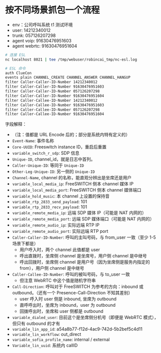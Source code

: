 # 按不同场景抓包一个流程

- env：公司呼叫系统 t1 测试环境
- user: 14212340012
- trunk: 057126207298
- agent voip: 91630476951603
- agent webrtc: 91630476951604

```sh
# 连接 ESL
nc localhost 8021 | tee /tmp/webuser/robincai_tmp/nc-esl.log

# ESL 命令
auth ClueCon
events plain CHANNEL_CREATE CHANNEL_ANSWER CHANNEL_HANGUP
filter Caller-Caller-ID-Number 14212340012
filter Caller-Caller-ID-Number 91630476951603
filter Caller-Caller-ID-Number 057126207298
filter Caller-Caller-ID-Number 91630476951604
filter Caller-Callee-ID-Number 14212340012
filter Caller-Callee-ID-Number 91630476951603
filter Caller-Callee-ID-Number 057126207298
filter Caller-Callee-ID-Number 91630476951604
```

字段解释：

- （注：值都是 URL Encode 后的；部分是系统内特有定义的）
- `Event-Name`: 事件名称
- `Core-UUID`: Freeswitch instance ID，重启后重置
- `variable_switch_r_sdp`: SDP 信息
- `Unique-ID`, channel_id，就是日志中首列。
- `Caller-Unique-ID`: 等同于 `Unique-ID`
- `Other-Leg-Unique-ID`: 另一侧的 `Unique-ID`
- `Channel-Name`, channel 的名称，能直观分辨出是坐席还是用户
- `variable_local_media_ip`: FreeSWITCH 侧本 channel 媒体 IP
- `variable_local_media_port`: FreeSWITCH 侧本 channel 媒体端口
- `variable_hold_music`: 本 channel 上设置的保持音
- `variable_rtp_2833_send_payload`: 101
- `variable_rtp_2833_recv_payload`: 101
- `variable_remote_media_ip`: 远端 SDP 媒体 IP（可能是 NAT 内网的）
- `variable_remote_media_port`: 远端 SDP 媒体端口（可能是 NAT 内网的）
- `variable_remote_audio_ip`: 实际远端 RTP IP
- `variable_remote_audio_port`: 实际远端 RTP port
- `Caller-Caller-ID-Number`: 呼叫的主叫号码，与 from_user 一致（至少 1-5 场景下都是）
    - 用户呼入时，两个 channel 此值都是 user
    - 呼出直拨时，坐席侧 channel 是坐席号，用户侧 channel 是中继号
    - 呼出回拨时，坐席侧 channel 是用户号（因为坐席侧是服务内指定的 from），用户侧 channel 是中继号
- `Caller-Callee-ID-Number`: 呼叫的被叫号码，与 to_user 一致
    - 但注意 WebRTC 中这个值是随机字符串
- `Call-Direction`: 呼叫对于 FreeSWITCH 为参考的方向：inbound 或 outbound。（还有一个 Presence-Call-Direction 不知其差别）
    - user 呼入时 user 侧是 inbound, 坐席为 outbound
    - 直呼呼出时，坐席为 inbound，user 为 outbound
    - 回拨呼出时，坐席和 user 侧都是 outbound
- `variable_dialed_user`: 目前这个是坐席侧分机号（即便是 WebRTC 模式），但只有 outbound 的才有
- `variable_lin_app_id`: a54a8b77-f12d-4ac9-742d-5b2bef5c4d11
- `variable_lin_workflow`: out_direct
- `variable_sofia_profile_name`: internal / external
- `Variable_lin_uuid`: 系统内 callID
